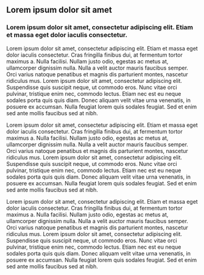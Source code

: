 ## Lorem ipsum dolor sit amet

### Lorem ipsum dolor sit amet, consectetur adipiscing elit. Etiam et massa eget dolor iaculis consectetur.

Lorem ipsum dolor sit amet, consectetur adipiscing elit. Etiam et massa eget dolor iaculis consectetur. Cras fringilla finibus dui, at fermentum tortor maximus a. Nulla facilisi. Nullam justo odio, egestas ac metus at, ullamcorper dignissim nulla. Nulla a velit auctor mauris faucibus semper. Orci varius natoque penatibus et magnis dis parturient montes, nascetur ridiculus mus. Lorem ipsum dolor sit amet, consectetur adipiscing elit. Suspendisse quis suscipit neque, ut commodo eros. Nunc vitae orci pulvinar, tristique enim nec, commodo lectus. Etiam nec est eu neque sodales porta quis quis diam. Donec aliquam velit vitae urna venenatis, in posuere ex accumsan. Nulla feugiat lorem quis sodales feugiat. Sed et enim sed ante mollis faucibus sed at nibh.

Lorem ipsum dolor sit amet, consectetur adipiscing elit. Etiam et massa eget dolor iaculis consectetur. Cras fringilla finibus dui, at fermentum tortor maximus a. Nulla facilisi. Nullam justo odio, egestas ac metus at, ullamcorper dignissim nulla. Nulla a velit auctor mauris faucibus semper. Orci varius natoque penatibus et magnis dis parturient montes, nascetur ridiculus mus. Lorem ipsum dolor sit amet, consectetur adipiscing elit. Suspendisse quis suscipit neque, ut commodo eros. Nunc vitae orci pulvinar, tristique enim nec, commodo lectus. Etiam nec est eu neque sodales porta quis quis diam. Donec aliquam velit vitae urna venenatis, in posuere ex accumsan. Nulla feugiat lorem quis sodales feugiat. Sed et enim sed ante mollis faucibus sed at nibh.

Lorem ipsum dolor sit amet, consectetur adipiscing elit. Etiam et massa eget dolor iaculis consectetur. Cras fringilla finibus dui, at fermentum tortor maximus a. Nulla facilisi. Nullam justo odio, egestas ac metus at, ullamcorper dignissim nulla. Nulla a velit auctor mauris faucibus semper. Orci varius natoque penatibus et magnis dis parturient montes, nascetur ridiculus mus. Lorem ipsum dolor sit amet, consectetur adipiscing elit. Suspendisse quis suscipit neque, ut commodo eros. Nunc vitae orci pulvinar, tristique enim nec, commodo lectus. Etiam nec est eu neque sodales porta quis quis diam. Donec aliquam velit vitae urna venenatis, in posuere ex accumsan. Nulla feugiat lorem quis sodales feugiat. Sed et enim sed ante mollis faucibus sed at nibh.

